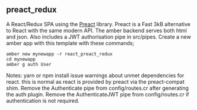 
## preact_redux

A React/Redux SPA using the [Preact](https://preactjs.com) library.
Preact is a Fast 3kB alternative to React with the same modern API.
The amber backend serves both html and json.  Also includes a JWT authorisation
pipe in src/pipes.  Create a new amber app with this template with these commands;

```
amber new mynewapp -r react_preact_redux
cd mynewapp
amber g auth User
```
Notes:  yarn or npm install issue warnings about unmet dependencies for react.  this
is normal as react is provided by preact via the preact-compat shim.  Remove the
Authenticate pipe from config/routes.cr after generating the auth plugin.  Remove the
AuthenticateJWT pipe from config/routes.cr if authentication is not required.

